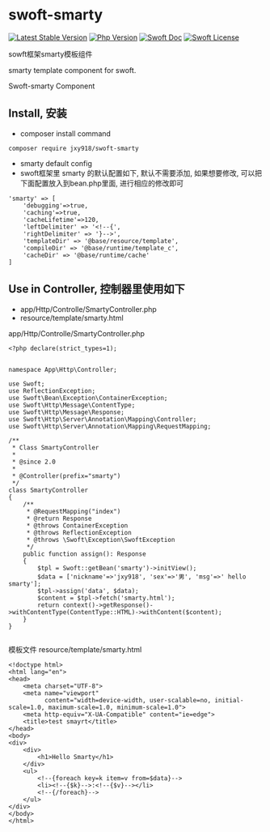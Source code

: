 # swoft-smarty

[![Latest Stable Version](https://img.shields.io/packagist/v/jxy918/swoft-smarty.svg)](https://packagist.org/packages/jxy918/swoft-smarty)
[![Php Version](https://img.shields.io/badge/php-%3E=7.1-brightgreen.svg?maxAge=2592000)](https://secure.php.net/)
[![Swoft Doc](https://img.shields.io/badge/docs-passing-green.svg?maxAge=2592000)](https://www.swoft.org/docs)
[![Swoft License](https://img.shields.io/hexpm/l/plug.svg?maxAge=2592000)](https://github.com/swoft-cloud/swoft/blob/master/LICENSE)

sowft框架smarty模板组件

smarty template component for swoft.

Swoft-smarty Component


## Install, 安装

- composer install command

```
composer require jxy918/swoft-smarty

```

- smarty default config
- swoft框架里 smarty 的默认配置如下, 默认不需要添加, 如果想要修改, 可以把下面配置放入到bean.php里面, 进行相应的修改即可

```
'smarty' => [
    'debugging'=>true,
    'caching'=>true,
    'cacheLifetime'=>120,
    'leftDelimiter' => '<!--{',
    'rightDelimiter' => '}-->',
    'templateDir' => '@base/resource/template',
    'compileDir' => '@base/runtime/template_c',
    'cacheDir' => '@base/runtime/cache'
]
```

## Use in Controller, 控制器里使用如下

- app/Http/Controlle/SmartyController.php
- resource/template/smarty.html

app/Http/Controlle/SmartyController.php

```
<?php declare(strict_types=1);


namespace App\Http\Controller;

use Swoft;
use ReflectionException;
use Swoft\Bean\Exception\ContainerException;
use Swoft\Http\Message\ContentType;
use Swoft\Http\Message\Response;
use Swoft\Http\Server\Annotation\Mapping\Controller;
use Swoft\Http\Server\Annotation\Mapping\RequestMapping;

/**
 * Class SmartyController
 *
 * @since 2.0
 *
 * @Controller(prefix="smarty")
 */
class SmartyController
{
    /**
     * @RequestMapping("index")
     * @return Response
     * @throws ContainerException
     * @throws ReflectionException
     * @throws \Swoft\Exception\SwoftException
     */
    public function assign(): Response
    {
        $tpl = Swoft::getBean('smarty')->initView();
        $data = ['nickname'=>'jxy918', 'sex'=>'男', 'msg'=>' hello smarty'];
        $tpl->assign('data', $data);
        $content = $tpl->fetch('smarty.html');
        return context()->getResponse()->withContentType(ContentType::HTML)->withContent($content);
    }
}


```

模板文件 resource/template/smarty.html

```
<!doctype html>
<html lang="en">
<head>
    <meta charset="UTF-8">
    <meta name="viewport"
          content="width=device-width, user-scalable=no, initial-scale=1.0, maximum-scale=1.0, minimum-scale=1.0">
    <meta http-equiv="X-UA-Compatible" content="ie=edge">
    <title>test smayrt</title>
</head>
<body>
<div>
    <div>
        <h1>Hello Smarty</h1>
    </div>
    <ul>
        <!--{foreach key=k item=v from=$data}-->
        <li><!--{$k}-->:<!--{$v}--></li>
        <!--{/foreach}-->
    </ul>
</div>
</body>
</html>

```
